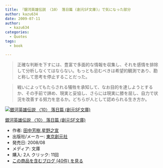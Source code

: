 ```yaml
---
title: 『銀河英雄伝説 〈10〉 落日篇 (創元SF文庫)』で気になった部分
author: kazu634
date: 2009-07-11
author:
  - kazu634
categories:
  - Quotes
tags:
  - book

---
```

<div class="section">
<blockquote>
<p>
      正確な判断を下すには、豊富で多面的な情報を収集し、それを感情を排除して分析しなくてはならない。もっとも忌むべきは希望的観測であり、勘と称して思考を停止することだった。
</p>
</blockquote>
  
<blockquote>
<p>
      戦いによってもたらされる犠牲を承知して、なお目的を達しようとするか、その手前で諦め、現実と妥協し、さらには現実に膝を屈し、自力で状況を改善する努力を怠るか。どちらが人として認められる生き方か。
</p>
</blockquote>
  
<div class="hatena-asin-detail">
<a href="http://www.amazon.co.jp/dp/4488725104/?tag=hatena_st1-22&ascsubtag=d-7ibv" onclick="__gaTracker('send', 'event', 'outbound-article', 'http://www.amazon.co.jp/dp/4488725104/?tag=hatena_st1-22&ascsubtag=d-7ibv', '');"><img src="https://images-na.ssl-images-amazon.com/images/I/51X4XwXvuzL._SL160_.jpg" class="hatena-asin-detail-image" alt="銀河英雄伝説 〈10〉 落日篇 (創元SF文庫)" title="銀河英雄伝説 〈10〉 落日篇 (創元SF文庫)" /></a></p> 
    
<div class="hatena-asin-detail-info">
<p class="hatena-asin-detail-title">
<a href="http://www.amazon.co.jp/dp/4488725104/?tag=hatena_st1-22&ascsubtag=d-7ibv" onclick="__gaTracker('send', 'event', 'outbound-article', 'http://www.amazon.co.jp/dp/4488725104/?tag=hatena_st1-22&ascsubtag=d-7ibv', '銀河英雄伝説 〈10〉 落日篇 (創元SF文庫)');">銀河英雄伝説 〈10〉 落日篇 (創元SF文庫)</a>
</p>
      
<ul>
<li>
<span class="hatena-asin-detail-label">作者:</span> <a href="http://d.hatena.ne.jp/keyword/%C5%C4%C3%E6%CB%A7%BC%F9" onclick="__gaTracker('send', 'event', 'outbound-article', 'http://d.hatena.ne.jp/keyword/%C5%C4%C3%E6%CB%A7%BC%F9', '田中芳樹');" class="keyword">田中芳樹</a>,<a href="http://d.hatena.ne.jp/keyword/%C0%B1%CC%EE%C7%B7%C0%EB" onclick="__gaTracker('send', 'event', 'outbound-article', 'http://d.hatena.ne.jp/keyword/%C0%B1%CC%EE%C7%B7%C0%EB', '星野之宣');" class="keyword">星野之宣</a>
</li>
<li>
<span class="hatena-asin-detail-label">出版社/メーカー:</span> <a href="http://d.hatena.ne.jp/keyword/%C5%EC%B5%FE%C1%CF%B8%B5%BC%D2" onclick="__gaTracker('send', 'event', 'outbound-article', 'http://d.hatena.ne.jp/keyword/%C5%EC%B5%FE%C1%CF%B8%B5%BC%D2', '東京創元社');" class="keyword">東京創元社</a>
</li>
<li>
<span class="hatena-asin-detail-label">発売日:</span> 2008/08
</li>
<li>
<span class="hatena-asin-detail-label">メディア:</span> 文庫
</li>
<li>
<span class="hatena-asin-detail-label">購入</span>: 2人 <span class="hatena-asin-detail-label">クリック</span>: 11回
</li>
<li>
<a href="http://d.hatena.ne.jp/asin/4488725104" onclick="__gaTracker('send', 'event', 'outbound-article', 'http://d.hatena.ne.jp/asin/4488725104', 'この商品を含むブログ (40件) を見る');" target="_blank">この商品を含むブログ (40件) を見る</a>
</li>
</ul>
</div>
    
<div class="hatena-asin-detail-foot">
</div>
</div>
</div>
